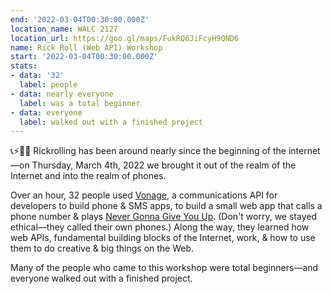 ```yaml
---
end: '2022-03-04T00:30:00.000Z'
location_name: WALC 2127
location_url: https://goo.gl/maps/FukRQ6JiFcyH9QND6
name: Rick Roll (Web API) Workshop
start: '2022-03-04T00:30:00.000Z'
stats:
- data: '32'
  label: people
- data: nearly everyone
  label: was a total beginner
- data: everyone
  label: walked out with a finished project
---
```


📞⚡️🎵🎨 Rickrolling has been around nearly since the beginning of the internet—on Thursday, March 4th, 2022 we brought it out of the realm of the Internet and into the realm of phones.

Over an hour, 32 people used [Vonage](https://vonage.com), a communications API for developers to build phone & SMS apps, to build a small web app that calls a phone number & plays [Never Gonna Give You Up](https://www.youtube.com/watch?v=dQw4w9WgXcQ). (Don't worry, we stayed ethical—they called their own phones.) Along the way, they learned how web APIs, fundamental building blocks of the Internet, work, & how to use them to do creative & big things on the Web.

Many of the people who came to this workshop were total beginners—and everyone walked out with a finished project.